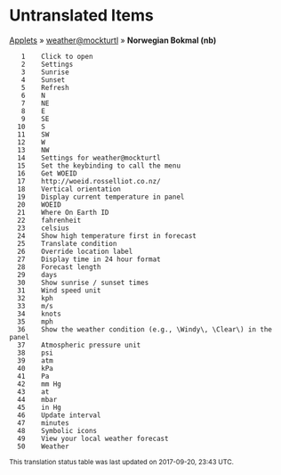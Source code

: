# Untranslated Items
[Applets](../../../README.md) &#187; [weather@mockturtl](../README.md) &#187; **Norwegian Bokmal (nb)**

       1	Click to open
       2	Settings
       3	Sunrise
       4	Sunset
       5	Refresh
       6	N
       7	NE
       8	E
       9	SE
      10	S
      11	SW
      12	W
      13	NW
      14	Settings for weather@mockturtl
      15	Set the keybinding to call the menu
      16	Get WOEID
      17	http://woeid.rosselliot.co.nz/
      18	Vertical orientation
      19	Display current temperature in panel
      20	WOEID
      21	Where On Earth ID
      22	fahrenheit
      23	celsius
      24	Show high temperature first in forecast
      25	Translate condition
      26	Override location label
      27	Display time in 24 hour format
      28	Forecast length
      29	days
      30	Show sunrise / sunset times
      31	Wind speed unit
      32	kph
      33	m/s
      34	knots
      35	mph
      36	Show the weather condition (e.g., \Windy\, \Clear\) in the panel
      37	Atmospheric pressure unit
      38	psi
      39	atm
      40	kPa
      41	Pa
      42	mm Hg
      43	at
      44	mbar
      45	in Hg
      46	Update interval
      47	minutes
      48	Symbolic icons
      49	View your local weather forecast
      50	Weather

<sup>This translation status table was last updated on 2017-09-20, 23:43 UTC.</sup>
